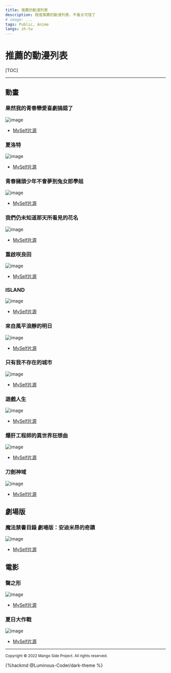 ```yaml
---
title: 推薦的動漫列表
description: 極度推薦的動漫列表，不看太可惜了
# image: ...
tags: Public, Anime
langs: zh-tw
---
```


# 推薦的動漫列表

[TOC]

---

<!--
### {XXX}
![image](https://raw.githubusercontent.com/EvanHsieh0415/Personal-Gallery/main/src/Recommend-Anime/img/{XXX}.jpg)
- [MySelf片源](https://myself-bbs.com/thread-{YYY}-1-1.html)
-->

## 動畫

### 果然我的青春戀愛喜劇搞錯了
![image](https://raw.githubusercontent.com/EvanHsieh0415/Personal-Gallery/main/src/Recommend-Anime/img/果然我的青春戀愛喜劇搞錯了.jpg)
- [MySelf片源](https://myself-bbs.com/thread-45805-1-1.html)

### 夏洛特
![image](https://raw.githubusercontent.com/EvanHsieh0415/Personal-Gallery/main/src/Recommend-Anime/img/夏洛特.jpg)
- [MySelf片源](https://myself-bbs.com/thread-43883-1-1.html)

### 青春豬頭少年不會夢到兔女郎學姐
![image](https://raw.githubusercontent.com/EvanHsieh0415/Personal-Gallery/main/src/Recommend-Anime/img/青春豬頭少年不會夢到兔女郎學姐.jpg)
- [MySelf片源](https://myself-bbs.com/thread-45805-1-1.html)

### 我們仍未知道那天所看見的花名
![image](https://raw.githubusercontent.com/EvanHsieh0415/Personal-Gallery/main/src/Recommend-Anime/img/我們仍未知道那天所看見的花名.jpg)
- [MySelf片源](https://myself-bbs.com/thread-43617-1-1.html)

### 重啟咲良田
![image](https://raw.githubusercontent.com/EvanHsieh0415/Personal-Gallery/main/src/Recommend-Anime/img/重啟咲良田.jpg)
- [MySelf片源](https://myself-bbs.com/thread-42261-1-1.html)

### ISLAND
![image](https://raw.githubusercontent.com/EvanHsieh0415/Personal-Gallery/main/src/Recommend-Anime/img/ISLAND.jpg)
- [MySelf片源](https://myself-bbs.com/thread-44253-1-1.html)

### 來自風平浪靜的明日
![image](https://raw.githubusercontent.com/EvanHsieh0415/Personal-Gallery/main/src/Recommend-Anime/img/來自風平浪靜的明日.jpg)
- [MySelf片源](https://myself-bbs.com/thread-43945-1-1.html)

### 只有我不存在的城市
![image](https://raw.githubusercontent.com/EvanHsieh0415/Personal-Gallery/main/src/Recommend-Anime/img/只有我不存在的城市.jpg)
- [MySelf片源](https://myself-bbs.com/thread-40001-1-1.html)

### 遊戲人生
![image](https://raw.githubusercontent.com/EvanHsieh0415/Personal-Gallery/main/src/Recommend-Anime/img/遊戲人生.jpg)
- [MySelf片源](https://myself-bbs.com/thread-34363-1-1.html)

### 爆肝工程師的異世界狂想曲
![image](https://raw.githubusercontent.com/EvanHsieh0415/Personal-Gallery/main/src/Recommend-Anime/img/爆肝工程師的異世界狂想曲.jpg)
- [MySelf片源](https://myself-bbs.com/thread-43500-1-1.html)

### 刀劍神域
![image](https://raw.githubusercontent.com/EvanHsieh0415/Personal-Gallery/main/src/Recommend-Anime/img/刀劍神域.jpg)
- [MySelf片源](https://myself-bbs.com/thread-43663-1-1.html)


## 劇場版

### 魔法禁書目錄 劇場版：安迪米昂的奇蹟
![image](https://raw.githubusercontent.com/EvanHsieh0415/Personal-Gallery/main/src/Recommend-Anime/img/魔法禁書目錄%20劇場版：安迪米昂的奇蹟.jpg)
- [MySelf片源](https://myself-bbs.com/thread-43636-1-1.html)

## 電影

### 聲之形
![image](https://raw.githubusercontent.com/EvanHsieh0415/Personal-Gallery/main/src/Recommend-Anime/img/聲之形.jpg)
- [MySelf片源](https://myself-bbs.com/thread-42439-1-93.html)

### 夏日大作戰
![image](https://raw.githubusercontent.com/EvanHsieh0415/Personal-Gallery/main/src/Recommend-Anime/img/夏日大作戰.jpg)
- [MySelf片源](https://myself-bbs.com/thread-43601-1-1.html)

---

<small>Copyright © 2022 Mango Side Project. All rights reserved.</small>

{%hackmd @Luminous-Coder/dark-theme %}
<!-- the theme made by Luminous-Coder -->